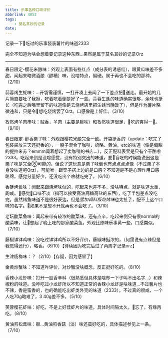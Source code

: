 ```yaml
---
title: 乐事各种口味评价
abbrlink: 4052
tags: 
    - 莫名其妙的记录
date:
---
```

记录一下👴吃过的乐事袋装薯片的味道2333

完全不知道为啥会想着要记录这种东西...果然是属于莫名其妙的记录Orz

<!--more-->

---

春日限定-樱花米酿味：外观上表面有些红点（成分表的诱惑红），跟黄瓜味差不多甜，闻起来略微酒酿（醪糟）味，没啥特点，偏硬。属于再也不会吃的那种。（2/10）

蒜蓉烤生蚝味：...开袋需谨慎，一打开凑上去闻了一下差点把👴送走。最开始的几片简直要吐了我擦，吃着吃着倒是好了一些。蒜蓉生蚝的味道确实很够，余味也挺长（吃完之后嘴里留下的味道像是去烧烤店里把生蚝当晚饭了），但是作为薯片略微违和，只是令👴想吃烧烤罢了Orz。口感像是上好佳。（3/10）

孜然烤羊肉串味：贼香，羊肉（主要是膻味）和孜然味道很足，👴吃的爽得一🍺。（9/10）

春日限定-醇香栗子味：外观跟樱花米酿完全一致。开袋挺香的（update：吃完了包装袋放三天还挺香的），一股子混合了咖啡、奶酪、黄油，etc的味道（像是偏甜的提拉米苏？emmm闻着想起了卖咖啡的书店...），反正配料表里是只有个干酪啦2333。吃起来倒是没啥感觉，没有特别突出的味道，要👴盲吃的时候能说出这是栗子味是完全⑧可能的，但说了这玩意是栗子味倒也有点点点点像（不过栗子本身没味道吧Orz），可能唯一跟栗子搭上边的是口感？不知道是不是心理作用口感略绵。感觉分量好少，还没吃出个啥就吃完了。（6/10）

香酥烤鱼味：闻起来跟烧烤味似的，吃起来也差不多，没啥特点，就是味道太重，齁咸。👴感觉👴口味不淡（指可以接受高油高糖高盐的东西），吃了半包差点没吃完。虽然烤鱼味道不是很好表达，但是*猛加调料版烧烤味*也太扯了，配不上这个口味的名字。👴如果不是想不开就再也不会吃了。（3/10）

老坛酸菜鱼味：闻起来带有较浓的酸菜味，还有点辛，吃起来倒只有很normal的酸菜味，让👴想起了晚上吃的那家酸菜鱼。外观比原味乐事黄一些，口感类似。（7/10）

藤椒钵钵鸡味：没吃过钵钵鸡所以不好评价，藤椒味挺浓的，（何霑说有点辣但是我觉得还行），略香。（8/10）【待续因为吃完后过了两周才记录orz】

生津杨梅味：？（2/10）【存疑，因为感冒了】

金黄炒蟹味：不知道咋评价，对炒蟹没啥概念，反正挺好吃的。（8/10）

香辣小龙虾味：打开一股香辛料（很熟悉但具体是啥却一下子叫不出名字...）和辣椒粉的味道。没咋吃过小龙虾所以不知道正常的香辣小龙虾是啥味道...不过薯片也不辣，香是蛮香的，也的确能吃出虾类外壳的味道（2333）。不过真的很咸，一个人吃70g略难了，3 40g差不多。（5/10）

芙蓉樱花虾味：好吃，不是上好佳虾片的味道，具体时间隔太久，👴忘了，有缘再吃。（8/10）

黄油煎松茸味：额...黄油煎香菇（淡）味还蛮好吃的，具体描述参见上一条。（7/10）